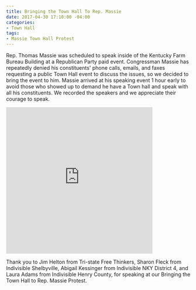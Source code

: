 ```yaml
---
title: Bringing the Town Hall To Rep. Massie
date: 2017-04-30 17:10:00 -04:00
categories:
- Town Hall
tags:
- Massie Town Hall Protest
---
```


Rep. Thomas Massie was scheduled to speak inside of the Kentucky Farm Bureau Building at a Republican Party paid event. Congressman Massie has repeatedly denied his constituents' phone calls, emails, and faxes requesting a public Town Hall event to discuss the issues, so we decided to bring the event to him. Massie arrived at his speaking event 1 hour early to avoid those who showed up to demand he have a Town hall and speak with all his constituents. We recorded the speakers and we appreciate their courage to speak.

<iframe src="https://www.facebook.com/plugins/video.php?href=https%3A%2F%2Fwww.facebook.com%2FIndivisibleNKYDistrict4%2Fvideos%2F1385091611537066%2F&show_text=0&width=400" width="400" height="400" style="border:none;overflow:hidden" scrolling="no" frameborder="0" allowTransparency="true" allowFullScreen="true"></iframe>

Thank you to Jim Helton from Tri-state Free Thinkers, Sharon Fleck from Indivisible Shelbyville, Abigail Kessinger from Indivisible NKY District 4, and Laura Adams from Indivisible Henry County, for speaking at our Bringing the Town Hall to Rep. Massie Protest.

